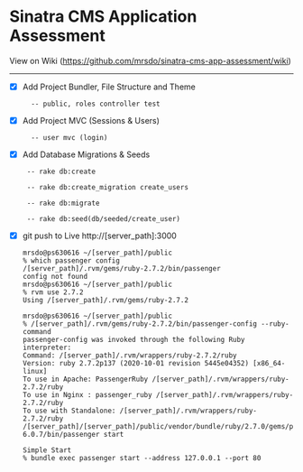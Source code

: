 # Sinatra CMS Application Assessment
View on Wiki</a> (https://github.com/mrsdo/sinatra-cms-app-assessment/wiki)

****

-[x] Add Project Bundler, File Structure and Theme

        -- public, roles controller test

-[x] Add Project MVC (Sessions & Users)

        -- user mvc (login)

-[x] Add Database Migrations & Seeds

       -- rake db:create

       -- rake db:create_migration create_users

       -- rake db:migrate

       -- rake db:seed(db/seeded/create_user)

-[x] git push to Live http://[server_path]:3000


      mrsdo@ps630616 ~/[server_path]/public
      % which passenger config
      /[server_path]/.rvm/gems/ruby-2.7.2/bin/passenger
      config not found
      mrsdo@ps630616 ~/[server_path]/public
      % rvm use 2.7.2
      Using /[server_path]/.rvm/gems/ruby-2.7.2
      
      mrsdo@ps630616 ~/[server_path]/public
      % /[server_path]/.rvm/gems/ruby-2.7.2/bin/passenger-config --ruby-command
      passenger-config was invoked through the following Ruby interpreter:
      Command: /[server_path]/.rvm/wrappers/ruby-2.7.2/ruby
      Version: ruby 2.7.2p137 (2020-10-01 revision 5445e04352) [x86_64-linux]
      To use in Apache: PassengerRuby /[server_path]/.rvm/wrappers/ruby-2.7.2/ruby
      To use in Nginx : passenger_ruby /[server_path]/.rvm/wrappers/ruby-2.7.2/ruby
      To use with Standalone: /[server_path]/.rvm/wrappers/ruby-2.7.2/ruby /[server_path]/[server_path]/public/vendor/bundle/ruby/2.7.0/gems/passenger-6.0.7/bin/passenger start
      
      Simple Start
      % bundle exec passenger start --address 127.0.0.1 --port 80



